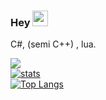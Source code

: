 
### Hey <img src="https://media.giphy.com/media/hvRJCLFzcasrR4ia7z/giphy.gif" width="25px">

C#, (semi C++) , lua.

![](https://visitor-badge.glitch.me/badge?page_id=snww.snww)</br>
[![stats](https://github-readme-stats.vercel.app/api?username=0wd&theme=dark&show_icons=true)](https://github.com/0wd)</br>
[![Top Langs](https://github-readme-stats.vercel.app/api/top-langs/?username=0wd&theme=dark&layout=compact)](https://github.com/0w)</br>
